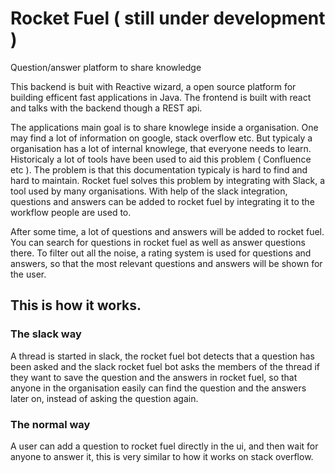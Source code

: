 # Rocket Fuel ( still under development )
Question/answer platform to share knowledge

This backend is buit with Reactive wizard, a open source platform for building efficent fast applications in Java. The frontend is built with react and talks with the backend though a REST api. 

The applications main goal is to share knowlege inside a organisation. One may find a lot of information on google, stack overflow etc. But typicaly a organisation has a lot of internal knowlege, that everyone needs to learn. Historicaly a lot of tools have been used to aid this problem ( Confluence etc ). The problem is that this documentation typicaly is hard to find and hard to maintain. Rocket fuel solves this problem by integrating with Slack, a tool used by many organisations. With help of the slack integration, questions and answers can be added to rocket fuel by integrating it to the workflow people are used to. 

After some time, a lot of questions and answers will be added to rocket fuel. You can search for questions in rocket fuel as well as answer questions there. To filter out all the noise, a rating system is used for questions and answers, so that the most relevant questions and answers will be shown for the user. 

## This is how it works. 

### The slack way

A thread is started in slack, the rocket fuel bot detects that a question has been asked and the slack rocket fuel bot asks the members of the thread if they want to save the question and the answers in rocket fuel, so that anyone in the organisation easily can find the question and the answers later on, instead of asking the question again. 


### The normal way
A user can add a question to rocket fuel directly in the ui, and then wait for anyone to answer it, this is very similar to how it works on stack overflow. 



